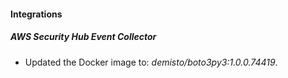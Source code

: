 #### Integrations
##### AWS Security Hub Event Collector
- Updated the Docker image to: *demisto/boto3py3:1.0.0.74419*.
